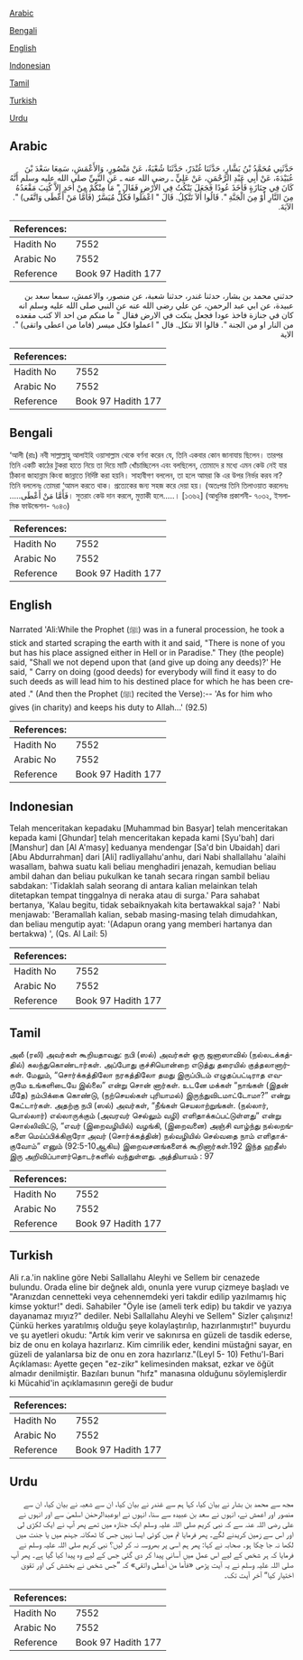 [Arabic](#arabic)

[Bengali](#bengali)

[English](#english)

[Indonesian](#indonesian)

[Tamil](#tamil)

[Turkish](#turkish)

[Urdu](#urdu)

## Arabic


<div dir="rtl" lang="ar" style={{fontSize:'larger',backgroundColor:'#f8f9fa',padding:20}}>
حَدَّثَنِي مُحَمَّدُ بْنُ بَشَّارٍ، حَدَّثَنَا غُنْدَرٌ، حَدَّثَنَا شُعْبَةُ، عَنْ مَنْصُورٍ، وَالأَعْمَشِ، سَمِعَا سَعْدَ بْنَ عُبَيْدَةَ، عَنْ أَبِي عَبْدِ الرَّحْمَنِ، عَنْ عَلِيٍّ ـ رضى الله عنه ـ عَنِ النَّبِيِّ صلى الله عليه وسلم أَنَّهُ كَانَ فِي جِنَازَةٍ فَأَخَذَ عُودًا فَجَعَلَ يَنْكُتُ فِي الأَرْضِ فَقَالَ ‏"‏ مَا مِنْكُمْ مِنْ أَحَدٍ إِلاَّ كُتِبَ مَقْعَدُهُ مِنَ النَّارِ أَوْ مِنَ الْجَنَّةِ ‏"‏‏.‏ قَالُوا أَلاَ نَتَّكِلُ‏.‏ قَالَ ‏"‏ اعْمَلُوا فَكُلٌّ مُيَسَّرٌ ‏(‏فَأَمَّا مَنْ أَعْطَى وَاتَّقَى‏)‏ ‏"‏‏.‏ الآيَةَ‏.‏
</div>
<div style={{backgroundColor:'#f8f9fa',padding:20, marginBottom: 10}}><table> <thead> <tr> <th>References:</th> <th></th> </tr> </thead> <tbody><tr><td>Hadith No</td><td>7552</td></tr><tr><td>Arabic No</td><td>7552</td></tr><tr><td>Reference</td><td>Book 97 Hadith 177</td></tr></tbody></table></div>


<div dir="rtl" lang="ar" style={{fontSize:'larger',backgroundColor:'#f8f9fa',padding:20}}>
حدثني محمد بن بشار، حدثنا غندر، حدثنا شعبة، عن منصور، والاعمش، سمعا سعد بن عبيدة، عن ابي عبد الرحمن، عن علي رضى الله عنه عن النبي صلى الله عليه وسلم انه كان في جنازة فاخذ عودا فجعل ينكت في الارض فقال " ما منكم من احد الا كتب مقعده من النار او من الجنة ". قالوا الا نتكل. قال " اعملوا فكل ميسر (فاما من اعطى واتقى) ". الاية
</div>
<div style={{backgroundColor:'#f8f9fa',padding:20, marginBottom: 10}}><table> <thead> <tr> <th>References:</th> <th></th> </tr> </thead> <tbody><tr><td>Hadith No</td><td>7552</td></tr><tr><td>Arabic No</td><td>7552</td></tr><tr><td>Reference</td><td>Book 97 Hadith 177</td></tr></tbody></table></div>

## Bengali


<div dir="ltr" lang="bn" style={{fontSize:'larger',backgroundColor:'#f8f9fa',padding:20}}>
‘আলী (রাঃ) নবী সাল্লাল্লাহু আলাইহি ওয়াসাল্লাম থেকে বর্ণনা করেন যে, তিনি একবার কোন জানাযায় ছিলেন। তারপর তিনি একটি কাঠের টুকরা হাতে নিয়ে তা দিয়ে মাটি খোঁচাচ্ছিলেন এবং বলছিলেন, তোমাদে র মধ্যে এমন কেউ নেই যার ঠিকানা জাহান্নাম কিংবা জান্নাতে নির্দিষ্ট করা হয়নি। সাহাবীগণ বললেন, তা হলে আমরা কি এর উপর নির্ভর করব না? তিনি বললেনঃ তোমরা ‘আমল করতে থাক। প্রত্যেকের জন্য সহজ করে দেয়া হয়। (অতঃপর তিনি তিলাওয়াত করলেনঃ .....فَأَمَّا مَنْ أَعْطَى। সুতরাং কেউ দান করলে, মুত্তাকী হলে.....। [১৩৬২] (আধুনিক প্রকাশনী- ৭০৩২, ইসলামিক ফাউন্ডেশন- ৭০৪৩)
</div>
<div style={{backgroundColor:'#f8f9fa',padding:20, marginBottom: 10}}><table> <thead> <tr> <th>References:</th> <th></th> </tr> </thead> <tbody><tr><td>Hadith No</td><td>7552</td></tr><tr><td>Arabic No</td><td>7552</td></tr><tr><td>Reference</td><td>Book 97 Hadith 177</td></tr></tbody></table></div>

## English


<div dir="ltr" lang="en" style={{fontSize:'larger',backgroundColor:'#f8f9fa',padding:20}}>
Narrated 'Ali:While the Prophet (ﷺ) was in a funeral procession, he took a stick and started scraping the earth with it and said, "There is none of you but has his place assigned either in Hell or in Paradise." They (the people) said, "Shall we not depend upon that (and give up doing any deeds)?' He said, " Carry on doing (good deeds) for everybody will find it easy to do such deeds as will lead him to his destined place for which he has been created ." (And then the Prophet (ﷺ) recited the Verse):-- 'As for him who gives (in charity) and keeps his duty to Allah...' (92.5)
</div>
<div style={{backgroundColor:'#f8f9fa',padding:20, marginBottom: 10}}><table> <thead> <tr> <th>References:</th> <th></th> </tr> </thead> <tbody><tr><td>Hadith No</td><td>7552</td></tr><tr><td>Arabic No</td><td>7552</td></tr><tr><td>Reference</td><td>Book 97 Hadith 177</td></tr></tbody></table></div>

## Indonesian


<div dir="ltr" lang="id" style={{fontSize:'larger',backgroundColor:'#f8f9fa',padding:20}}>
Telah menceritakan kepadaku [Muhammad bin Basyar] telah menceritakan kepada kami [Ghundar] telah menceritakan kepada kami [Syu'bah] dari [Manshur] dan [Al A'masy] keduanya mendengar [Sa'd bin Ubaidah] dari [Abu Abdurrahman] dari [Ali] radliyallahu'anhu, dari Nabi shallallahu 'alaihi wasallam, bahwa suatu kali beliau menghadiri jenazah, kemudian beliau ambil dahan dan beliau pukulkan ke tanah secara ringan sambil beliau sabdakan: 'Tidaklah salah seorang di antara kalian melainkan telah ditetapkan tempat tinggalnya di neraka atau di surga.' Para sahabat bertanya, 'Kalau begitu, tidak sebaiknyakah kita bertawakkal saja? ' Nabi menjawab: 'Beramallah kalian, sebab masing-masing telah dimudahkan, dan beliau mengutip ayat: '(Adapun orang yang memberi hartanya dan bertakwa) ', (Qs. Al Lail: 5)
</div>
<div style={{backgroundColor:'#f8f9fa',padding:20, marginBottom: 10}}><table> <thead> <tr> <th>References:</th> <th></th> </tr> </thead> <tbody><tr><td>Hadith No</td><td>7552</td></tr><tr><td>Arabic No</td><td>7552</td></tr><tr><td>Reference</td><td>Book 97 Hadith 177</td></tr></tbody></table></div>

## Tamil


<div dir="ltr" lang="ta" style={{fontSize:'larger',backgroundColor:'#f8f9fa',padding:20}}>
அலீ (ரலி) அவர்கள் கூறியதாவது: நபி (ஸல்) அவர்கள் ஒரு ஜனாஸாவில் (நல்லடக்கத்தில்) கலந்துகொண்டார்கள். அப்போது குச்சியொன்றை எடுத்து தரையில் குத்தலானார்கள். மேலும், “சொர்க்கத்திலோ நரகத்திலோ தமது இருப்பிடம் எழுதப்பட்டிராத எவருமே உங்களிடையே இல்லை” என்று சொன் னார்கள். உடனே மக்கள் “நாங்கள் (இதன் மீதே) நம்பிக்கை கொண்டு, (நற்செயல்கள் புரியாமல்) இருந்துவிடமாட்டோமா?” என்று கேட்டார்கள். அதற்கு நபி (ஸல்) அவர்கள், “நீங்கள் செயலாற்றுங்கள். (நல்லார், பொல்லார்) எல்லாருக்கும் (அவரவர் செல்லும் வழி) எளிதாக்கப்பட்டுள்ளது” என்று சொல்லிவிட்டு, “எவர் (இறைவழியில்) வழங்கி, (இறைவனை) அஞ்சி வாழ்ந்து நல்லறங்களை மெய்ப்பிக்கிறாரோ அவர் (சொர்க்கத்தின்) நல்வழியில் செல்வதை நாம் எளிதாக்குவோம்” எனும் (92:5-10ஆகிய) இறைவசனங்களைக் கூறினார்கள்.192 இந்த ஹதீஸ் இரு அறிவிப்பாளர்தொடர்களில் வந்துள்ளது. அத்தியாயம் : 97
</div>
<div style={{backgroundColor:'#f8f9fa',padding:20, marginBottom: 10}}><table> <thead> <tr> <th>References:</th> <th></th> </tr> </thead> <tbody><tr><td>Hadith No</td><td>7552</td></tr><tr><td>Arabic No</td><td>7552</td></tr><tr><td>Reference</td><td>Book 97 Hadith 177</td></tr></tbody></table></div>

## Turkish


<div dir="ltr" lang="tr" style={{fontSize:'larger',backgroundColor:'#f8f9fa',padding:20}}>
Ali r.a.'in nakline göre Nebi Sallallahu Aleyhi ve Sellem bir cenazede bulundu. Orada eline bir değnek aldı, onunla yere vurup çizmeye başladı ve "Aranızdan cennetteki veya cehennemdeki yeri takdir edilip yazılmamış hiç kimse yoktur!" dedi. Sahabiler "Öyle ise (ameli terk edip) bu takdir ve yazıya dayanamaz mıyız?" dediler. Nebi Sallallahu Aleyhi ve Sellem" Sizler çalışınız! Çünkü herkes yaratılmış olduğu şeye kolaylaştırılıp, hazırlanmıştır!" buyurdu ve şu ayetleri okudu: "Artık kim verir ve sakınırsa en güzeli de tasdik ederse, biz de onu en kolaya hazırlarız. Kim cimrilik eder, kendini müstağni sayar, en güzeli de yalanlarsa biz de onu en zora hazırlarız."(Leyl 5- 10) Fethu'l-Bari Açıklaması: Ayette geçen "ez-zikr" kelimesinden maksat, ezkar ve öğüt almadır denilmiştir. Bazıları bunun "hıfz" manasına olduğunu söylemişlerdir ki Mücahid'in açıklamasının gereği de budur
</div>
<div style={{backgroundColor:'#f8f9fa',padding:20, marginBottom: 10}}><table> <thead> <tr> <th>References:</th> <th></th> </tr> </thead> <tbody><tr><td>Hadith No</td><td>7552</td></tr><tr><td>Arabic No</td><td>7552</td></tr><tr><td>Reference</td><td>Book 97 Hadith 177</td></tr></tbody></table></div>

## Urdu


<div dir="rtl" lang="ur" style={{fontSize:'larger',backgroundColor:'#f8f9fa',padding:20}}>
مجھ سے محمد بن بشار نے بیان کیا، کہا ہم سے غندر نے بیان کیا، ان سے شعبہ نے بیان کیا، ان سے منصور اور اعمش نے، انہوں نے سعد بن عبیدہ سے سنا، انہوں نے ابوعبدالرحمٰن اسلمیٰ سے اور انہوں نے علی رضی اللہ عنہ سے کہ نبی کریم صلی اللہ علیہ وسلم ایک جنازہ میں تھے پھر آپ نے ایک لکڑی لی اور اس سے زمین کریدنے لگے۔ پھر فرمایا تم میں کوئی ایسا نہیں جس کا ٹھکانہ جہنم میں یا جنت میں لکھا نہ جا چکا ہو۔ صحابہ نے کہا: پھر ہم اسی پر بھروسہ نہ کر لیں؟ نبی کریم صلی اللہ علیہ وسلم نے فرمایا کہ ہر شخص کے لیے اس عمل میں آسانی پیدا کر دی گئی جس کے لیے وہ پیدا کیا گیا ہے۔ پھر آپ صلی اللہ علیہ وسلم نے یہ آیت پڑھی «فأما من أعطى واتقى‏» کہ ”جس شخص نے بخشش کی اور تقویٰ اختیار کیا“ آخر آیت تک۔
</div>
<div style={{backgroundColor:'#f8f9fa',padding:20, marginBottom: 10}}><table> <thead> <tr> <th>References:</th> <th></th> </tr> </thead> <tbody><tr><td>Hadith No</td><td>7552</td></tr><tr><td>Arabic No</td><td>7552</td></tr><tr><td>Reference</td><td>Book 97 Hadith 177</td></tr></tbody></table></div>
